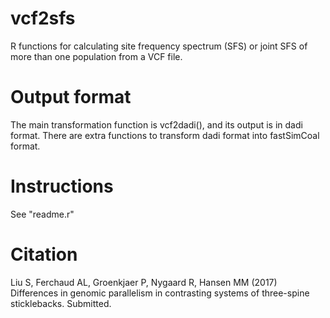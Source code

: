 # vcf2sfs
R functions for calculating site frequency spectrum (SFS) or joint SFS of more than one population from a VCF file.

# Output format
The main transformation function is vcf2dadi(), and its output is in dadi format. There are extra functions to transform dadi format into fastSimCoal format.

# Instructions
See "readme.r"

# Citation
Liu S, Ferchaud AL, Groenkjaer P, Nygaard R, Hansen MM (2017) Differences in genomic parallelism in contrasting systems of three-spine sticklebacks. Submitted.
